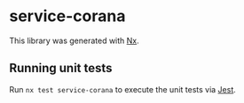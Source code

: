 # service-corana

This library was generated with [Nx](https://nx.dev).

## Running unit tests

Run `nx test service-corana` to execute the unit tests via [Jest](https://jestjs.io).
